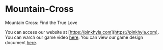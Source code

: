# Mountain-Cross
Mountain Cross: Find the True Love

You can access our website at [https://pinkhyla.com](https://pinkhyla.com).
You can warch our game video [here](https://youtu.be/dl-cIL7oanc).
You can view our game design document [here](https://docs.google.com/document/d/15_1LBL96WOcAeiQWGnfChfjGUiWIYsDfaxcp7SK6QAQ/edit?usp=sharing).
